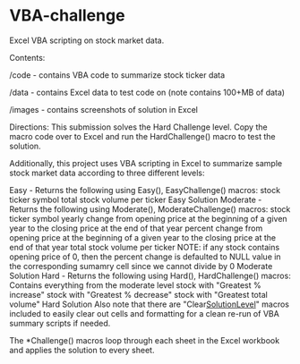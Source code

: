 # VBA-challenge
Excel VBA scripting on stock market data.

Contents:

/code - contains VBA code to summarize stock ticker data

/data - contains Excel data to test code on (note contains 100+MB of data)

/images - contains screenshots of solution in Excel

Directions: This submission solves the Hard Challenge level. Copy the macro code over to Excel and run the HardChallenge() macro to test the solution.

Additionally, this project uses VBA scripting in Excel to summarize sample stock market data according to three different levels:

Easy - Returns the following using Easy(), EasyChallenge() macros:
stock ticker symbol
total stock volume per ticker Easy Solution
Moderate - Returns the following using Moderate(), ModerateChallenge() macros:
stock ticker symbol
yearly change from opening price at the beginning of a given year to the closing price at the end of that year
percent change from opening price at the beginning of a given year to the closing price at the end of that year
total stock volume per ticker
NOTE: if any stock contains opening price of 0, then the percent change is defaulted to NULL value in the corresponding sumamry cell since we cannot divide by 0 Moderate Solution
Hard - Returns the following using Hard(), HardChallenge() macros:
Contains everything from the moderate level
stock with "Greatest % increase"
stock with "Greatest % decrease"
stock with "Greatest total volume" Hard Solution
Also note that there are "Clear[SolutionLevel]()" macros included to easily clear out cells and formatting for a clean re-run of VBA summary scripts if needed.

The *Challenge() macros loop through each sheet in the Excel workbook and applies the solution to every sheet.

